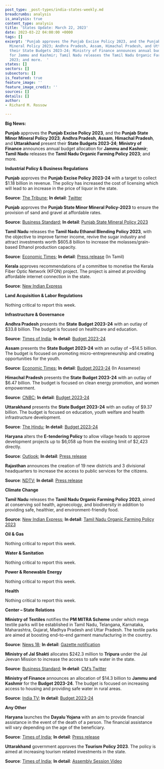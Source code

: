 ```yaml
---
post_type: _post-types/india-states-weekly.md
breadcrumbs: analysis
is_analysis: true
content_type: analysis
title: 'States Update: March 22, 2023'
date: 2023-03-22 04:00:00 +0000
tags: []
excerpt: 'Punjab approves the Punjab Excise Policy 2023, and the Punjab State Minor
  Mineral Policy 2023; Andhra Pradesh, Assam, Himachal Pradesh, and Uttarakhand present
  their State Budgets 2023-24; Ministry of Finance announces annual budget allocation
  for Jammu and Kashmir; Tamil Nadu releases the Tamil Nadu Organic Farming Policy
  2023; and more.  '
states: []
sectors: []
subsectors: []
is_featured: true
feature_image: ''
feature_image_credit: ''
sources: []
details: []
author:
- Richard M. Rossow

---
```

**Big News:**

**Punjab** approves the **Punjab Excise Policy 2023**, and the **Punjab State Minor Mineral Policy 2023**; **Andhra Pradesh**, **Assam**, **Himachal Pradesh**, and **Uttarakhand** present their **State Budgets 2023-24**; **Ministry of Finance** announces annual budget allocation for **Jammu and Kashmir**; **Tamil Nadu** releases the **Tamil Nadu Organic Farming Policy 2023**; and more.

**Industrial Policy & Business Regulations**

**Punjab** approves the **Punjab Excise Policy 2023-24** with a target to collect $1.18 billion in revenue. The policy has increased the cost of licensing which will lead to an increase in the price of liquor in the state. 

**Source**: [The Tribune](https://www.tribuneindia.com/news/punjab/new-excise-policy-out-liquor-dearer-486881); **In detail**: [Twitter](https://twitter.com/PunjabGovtIndia/status/1634223938627837952)

**Punjab** approves the **Punjab State Minor Mineral Policy-2023** to ensure the provision of sand and gravel at affordable rates. 

**Source**: [Business Standard](https://www.business-standard.com/article/current-affairs/punjab-cabinet-approves-excise-policy-2023-24-with-rs-9-754-cr-target-123031001320_1.html); **In detail**: [Punjab State Mineral Policy 2023](https://acrobat.adobe.com/id/urn:aaid:sc:VA6C2:bbc8c531-b97f-4304-93c7-55a840c4703d)

**Tamil Nadu** releases the **Tamil Nadu Ethanol Blending Policy 2023**, with the objective to improve farmer income, revive the sugar industry and attract investments worth $605.8 billion to increase the molasses/grain-based Ethanol production capacity. 

**Source**: [Economic Times](https://energy.economictimes.indiatimes.com/news/oil-and-gas/tamil-nadu-unveils-ethanol-blending-policy-2023-to-attract-rs-5000-cr-investments/98764631); **In detail**: [Press release](http://cms.tn.gov.in/sites/default/files/press_release/pr180323_571.pdf) (In Tamil)

**Kerala** approves recommendations of a committee to monetise the Kerala Fiber Optic Network (KFON) project. The project is aimed at providing affordable internet connection in the state. 

**Source**: [New Indian Express](https://www.newindianexpress.com/states/kerala/2023/mar/16/cabinet-nod-for-kerala-fiber-optic-network-project-terms-2556468.html)

**Land Acquisition & Labor Regulations**

Nothing critical to report this week.

**Infrastructure & Governance**

**Andhra Pradesh** presents the **State** **Budget 2023-24** with an outlay of $33.8 billion. The budget is focused on healthcare and education. 

**Source**: [Times of India](https://timesofindia.indiatimes.com/city/vijayawada/andhra-pradesh-tables-rs-2-79-lakh-crore-budget-focus-on-health-education/articleshow/98718701.cms); **In detail**: [Budget 2023-24](https://acrobat.adobe.com/id/urn:aaid:sc:VA6C2:f9eb07eb-5404-4d77-91e2-17f014a0eaa6)

**Assam** presents the **State Budget 2023-24** with an outlay of \~$14.5 billion. The budget is focused on promoting micro-entrepreneurship and creating opportunities for the youth. 

**Source**: [Economic Times](https://economictimes.indiatimes.com/news/india/in-assam-budget-funds-for-creating-2-lakh-entrepreneurs-40000-fresh-govt-hirings/articleshow/98689181.cms); **In detail**: [Budget 2023-24](https://acrobat.adobe.com/id/urn:aaid:sc:VA6C2:8de8baab-5326-4df8-9272-81b38aee9064) (In Assamese)

**Himachal Pradesh** presents the **State Budget 2023-24** with an outlay of $6.47 billion. The budget is focused on clean energy promotion, and women empowerment. 

**Source**: [CNBC](https://www.cnbctv18.com/economy/himachal-pradesh-budget-2023-top-announcements-cm-sukhvinder-singh-sukhu-electrical-vehicle-schemes-policy-taxes-women-youth-employment-farmers-16195441.htm); **In detail**: [Budget 2023-24](https://ebudget.hp.nic.in/BudHome.aspx)

**Uttarakhand** presents the **State Budget 2023-24** with an outlay of $9.37 billion. The budget is focused on education, youth welfare and health infrastructure development. 

**Source**: [The Hindu](https://www.thehindu.com/news/national/other-states/uttarakhand-govt-presents-77407-crore-budget-for-fy24/article66623119.ece); **In detail**: [Budget 2023-24](https://budget.uk.gov.in/pages/display/132-budget-2023-24)

**Haryana** alters the **E-tendering Policy** to allow village heads to approve development projects up to $6,058 up from the existing limit of $2,423 directly. 

**Source**: [Outlook](https://www.outlookindia.com/national/amid-sarpanches-protests-in-haryana-limit-under-e-tendering-policy-to-approve-development-work-hiked-to-rs-5-lakh-news-270354); **In detail**: [Press release](https://acrobat.adobe.com/id/urn:aaid:sc:VA6C2:639243da-26ba-47bf-a9bc-2c0d3f884d6b)

**Rajasthan** announces the creation of 19 new districts and 3 divisional headquarters to increase the access to public services for the citizens.

**Source**: [NDTV](https://www.ndtv.com/india-news/rajasthan-creates-19-new-districts-in-election-year-bjp-says-political-move-3870979); **In detail**: [Press release](https://cmo.rajasthan.gov.in/pressreleasedetail/84272)

**Climate Change**

**Tamil Nadu** releases the **Tamil Nadu Organic Farming Policy 2023**, aimed at conserving soil health, agroecology, and biodiversity in addition to providing safe, healthier, and environment-friendly food. 

**Source**: [New Indian Express](https://www.newindianexpress.com/states/tamil-nadu/2023/mar/15/cm-stalin-unveils-policy-to-boost-organic-farming-in-tamil-nadu-2556186.html); **In detail**: [Tamil Nadu Organic Farming Policy 2023](http://www.agritech.tnau.ac.in/pdf/66617733-Tamil-Nadu-Organic-Farming-Policy-2023_230315_093042.pdf)

**Oil & Gas**

Nothing critical to report this week.

**Water & Sanitation**

Nothing critical to report this week.

**Power & Renewable Energy**

Nothing critical to report this week.

**Health**

Nothing critical to report this week.

**Center – State Relations**

**Ministry of Textiles** notifies the **PM MITRA Scheme** under which mega textile parks will be established in Tamil Nadu, Telangana, Karnataka, Maharashtra, Gujarat, Madhya Pradesh and Uttar Pradesh. The textile parks are aimed at boosting end-to-end garment manufacturing in the country.

**Source**: [News 18](https://www.news18.com/business/pm-mitra-mega-textile-parks-to-be-set-up-in-7-states-pm-narendra-modi-7316125.html); **In detail**: [Gazette notification](http://texmin.gov.in/sites/default/files/PM_MITRA_Notification_0.pdf)

**Ministry of Jal Shakti** allocates $242.3 million to **Tripura** under the Jal Jeevan Mission to increase the access to safe water in the state. 

**Source**: [Business Standard](https://www.business-standard.com/article/current-affairs/centre-has-sanctioned-rs-2-000-cr-for-tripura-under-jal-jeevan-mission-cm-123031900572_1.html); **In detail**: [CM’s Twitter](https://twitter.com/DrManikSaha2/status/1637300261994782721)

**Ministry of Finance** announces an allocation of $14.3 billion to **Jammu and Kashmir** for the **Budget 2023-24**. The budget is focused on increasing access to housing and providing safe water in rural areas.

**Source**: [India TV](https://www.indiatvnews.com/business/news/jammu-and-kashmir-budget-2023-24-fm-presents-rs-1-18-lakh-crore-budget-aims-to-double-ut-s-gdp-within-five-years-2023-03-14-854396); **In detail**: [Budget 2023-24](https://www.jakfinance.nic.in/budget/budget2324/J&K%20Budget%20Speech%202023-24.pdf)

**Any Other**

**Haryana** launches the **Dayalu Yojana** with an aim to provide financial assistance in the event of the death of a person. The financial assistance will vary depending on the age of the beneficiary. 

**Source**: [Times of India](https://timesofindia.indiatimes.com/city/chandigarh/dayalu-yojana-launched-to-provide-aid-in-case-of-death/articleshow/98721049.cms); **In detail**: [Press release](https://acrobat.adobe.com/id/urn:aaid:sc:VA6C2:f07de991-ea14-4763-b114-a44fc544c62d)

**Uttarakhand** government approves the **Tourism Policy 2023**. The policy is aimed at increasing tourism related investments in the state. 

**Source**: [Times of India](https://timesofindia.indiatimes.com/city/dehradun/uttarakhand-to-give-capital-subsidy-of-up-to-50-for-investment-in-tourism-sector/articleshow/98718370.cms); **In detail**: [Assembly Session Video](https://urldefense.com/v3/__https:/fb.watch/jpPMVEWF_D/__;!!KRhing!a0yDbtBi0SlnDQB8dIs0s2FwXceYIxctIvrxAanwOvQ2tgoCpnnaRqUfJAurhdm-ZyuoGk64p3QKIfAFj8fV$)